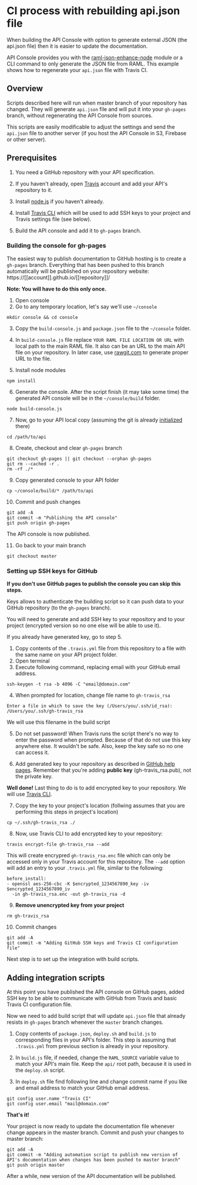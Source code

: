 # CI process with rebuilding api.json file

When building the API Console with option to generate external JSON (the api.json file) then it is easier to update the documentation.

API Console provides you with the [raml-json-enhance-node](https://www.npmjs.com/package/raml-json-enhance-node) module or a CLI command to only generate the JSON file from RAML. This example shows how to regenerate your `api.json` file with Travis CI.

## Overview

Scripts described here will run when master branch of your repository has changed. They will generate `api.json` file and will put it into your `gh-pages` branch, without regenerating the API Console from sources.

This scripts are easily modificable to adjust the settings and send the `api.json` file to another server (if you host the API Console in S3, Firebase or other server).

## Prerequisites

1. You need a GitHub repository with your API specification.

2. If you haven't already, open [Travis](https://travis-ci.org/) account and add  your API's repository to it.

3. Install [node.js](https://nodejs.org/en/) if you haven't already.

4. Install [Travis CLI](https://github.com/travis-ci/travis.rb) which will be used to add SSH keys to your project and Travis settings file (see below).

4. Build the API console and add it to `gh-pages` branch.

### Building the console for gh-pages

The easiest way to publish documentation to GitHub hosting is to create a `gh-pages` branch. Everything that has been pushed to this branch automatically will be published on your repository website: https://[[account]].github.io/[[repository]]/

**Note: You will have to do this only once.**

1. Open console
3. Go to any temporary location, let's say we'll use `~/console`

```
mkdir console && cd console
```

3. Copy the `build-console.js` and `package.json` file to the `~/console` folder.
4. In `build-console.js` file replace `YOUR RAML FILE LOCATION OR URL` with local path to the main RAML file. It also can be an URL to the main API file on your repository. In later case, use [rawgit.com](http://rawgit.com/) to generate proper URL to the file.

5. Install node modules

```
npm install
```

6. Generate the console. After the script finish (it may take some time) the generated API console will be in the `~/console/build` folder.

```
node build-console.js
```

7. Now, go to your API local copy (assuming the git is already [initialized](https://help.github.com/articles/adding-an-existing-project-to-github-using-the-command-line/) there)

```
cd /path/to/api
```

8. Create, checkout and clear `gh-pages` branch

```
git checkout gh-pages || git checkout --orphan gh-pages
git rm --cached -r .
rm -rf ./*
```

9. Copy generated console to your API folder

```
cp ~/console/build/* /path/to/api
```

10. Commit and push changes

```
git add -A
git commit -m "Publishing the API console"
git push origin gh-pages
```

The API console is now published.

11. Go back to your main branch

```
git checkout master
```

### Setting up SSH keys for GitHub

__If you don't use GitHub pages to publish the console you can skip this steps.__

Keys allows to authenticate the building script so it can push data to your GitHub repository (to the `gh-pages` branch).

You will need to generate and add SSH key to your repository and to your project (encrypted version so no one else will be able to use it).

If you already have generated key, go to step 5.

1. Copy contents of the `.travis.yml` file from this repository to a file with the same name on your API project folder.
2. Open terminal
3. Execute following command, replacing email with your GitHub email address.

```
ssh-keygen -t rsa -b 4096 -C "email@domain.com"
```

4. When prompted for location, change file name to `gh-travis_rsa`

```
Enter a file in which to save the key (/Users/you/.ssh/id_rsa): /Users/you/.ssh/gh-travis_rsa
```

We will use this filename in the build script

5. Do not set password! When Travis runs the script there's no way to enter the password when prompted. Because of that do not use this key anywhere else. It wouldn't be safe. Also, keep the key safe so no one can access it.

6. Add generated key to your repository as described in [GitHub help pages](https://help.github.com/articles/adding-a-new-ssh-key-to-your-github-account/). Remember that you're adding **public key** (gh-travis_rsa.pub), not the private key.

**Well done!** Last thing to do is to add encrypted key to your repository. We will use [Travis CLI](https://github.com/travis-ci/travis.rb).

7. Copy the key to your project's location (follwing assumes that you are performing this steps in project's location)

```
cp ~/.ssh/gh-travis_rsa ./
```

8. Now, use Travis CLI to add encrypted key to your repository:

```
travis encrypt-file gh-travis_rsa --add
```

This will create encrypred `gh-travis_rsa.enc` file which can only be accessed only in your Travis account for this repository. The `--add` option will add an entry to your `.travis.yml` file, similar to the following:

```
before_install:
- openssl aes-256-cbc -K $encrypted_1234567890_key -iv $encrypted_1234567890_iv
  -in gh-travis_rsa.enc -out gh-travis_rsa -d
```

9. **Remove unencrypted key from your project**

```
rm gh-travis_rsa
```

10. Commit changes

```
git add -A
git commit -m "Adding GitHub SSH keys and Travis CI configuration file"
```

Next step is to set up the integration with build scripts.

## Adding integration scripts

At this point you have published the API console on GitHub pages, added SSH key to be able to communicate with GitHub from Travis and basic Travis CI configuration file.

Now we need to add build script that will update `api.json` file that already resists in `gh-pages` branch whenever the `master` branch changes.

1. Copy contents of `package.json`, `deploy.sh` and `build.js` to corresponding files in your API's folder. This step is assuming that `.travis.yml` from previous section is already in your repository.

2. In `build.js` file, if needed, change the `RAML_SOURCE` variable value to match your API's main file. Keep the `api/` root path, because it is used in the `deploy.sh` script.

3. In `deploy.sh` file find following line and change commit name if you like and email address to match your GitHub email address.

```
git config user.name "Travis CI"
git config user.email "mail@domain.com"
```

**That's it!**

Your project is now ready to update the documentation file whenever change appears in the master branch. Commit and push your changes to master branch:

```
git add -A
git commit -m "Adding automation script to publish new version of API's documentation when changes has been pushed to master branch"
git push origin master
```

After a while, new version of the API documentation will be published.

